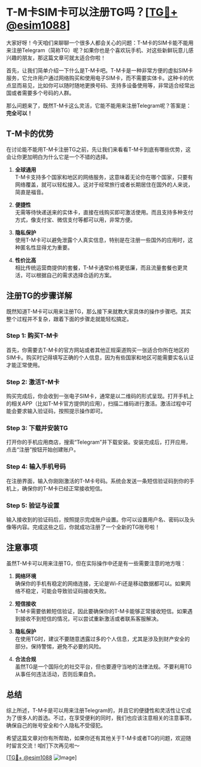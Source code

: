 # T-M卡SIM卡可以注册TG吗？[[TG💪+ @esim1088](https://t.me/s/esim1088)]

大家好呀！今天咱们来聊聊一个很多人都会关心的问题：T-M卡的SIM卡能不能用来注册Telegram（简称TG）呢？如果你也是个喜欢玩手机、对这些新鲜玩意儿感兴趣的朋友，那这篇文章可就太适合你啦！

首先，让我们简单介绍一下什么是T-M卡吧。T-M卡是一种非常方便的虚拟SIM卡服务，它允许用户通过网络购买和使用电子SIM卡，而不需要实体卡。这种卡的优点显而易见，比如你可以随时随地更换号码、支持多设备使用等，非常适合经常出国或者需要多个号码的人群。

那么问题来了，既然T-M卡这么灵活，它能不能用来注册Telegram呢？答案是：**完全可以！**

## T-M卡的优势

在讨论能不能用T-M卡注册TG之前，先让我们来看看T-M卡到底有哪些优势，这会让你更加明白为什么它是一个不错的选择。

1. **全球通用**  
   T-M卡支持多个国家和地区的网络服务，这意味着无论你在哪个国家，只要有网络覆盖，就可以轻松接入。这对于经常旅行或者长期居住在国外的人来说，简直是福音。

2. **便捷性**  
   无需等待快递送来的实体卡，直接在线购买即可激活使用。而且支持多种支付方式，像支付宝、微信支付等都可以用，非常方便。

3. **隐私保护**  
   使用T-M卡可以避免泄露个人真实信息，特别是在注册一些国外的应用时，这种匿名性显得尤为重要。

4. **性价比高**  
   相比传统运营商提供的套餐，T-M卡通常价格更低廉，而且流量套餐也更灵活，可以根据自己的需求选择合适的方案。

## 注册TG的步骤详解

既然知道T-M卡可以用来注册TG，那么接下来就教大家具体的操作步骤吧。其实整个过程并不复杂，跟着下面的步骤走就能轻松搞定。

### Step 1: 购买T-M卡
首先，你需要去T-M卡的官方网站或者其他正规渠道购买一张适合你所在地区的SIM卡。购买时记得填写正确的个人信息，因为有些国家和地区可能需要实名认证才能正常使用。

### Step 2: 激活T-M卡
购买完成后，你会收到一张电子SIM卡，通常是以二维码的形式呈现。打开手机上的相关APP（比如T-M卡官方提供的应用），扫描二维码进行激活。激活过程中可能会要求输入验证码，按照提示操作即可。

### Step 3: 下载并安装TG
打开你的手机应用商店，搜索“Telegram”并下载安装。安装完成后，打开应用，点击“注册”按钮开始创建账户。

### Step 4: 输入手机号码
在注册界面，输入你刚刚激活的T-M卡号码。系统会发送一条短信验证码到你的手机上，确保你的T-M卡已经正常接收短信。

### Step 5: 验证与设置
输入接收到的验证码后，按照提示完成账户设置。你可以设置用户名、密码以及头像等内容。完成这些之后，你就成功注册了一个全新的TG账号啦！

## 注意事项

虽然T-M卡可以用来注册TG，但在实际操作中还是有一些需要注意的地方哦：

1. **网络环境**  
   确保你的手机有稳定的网络连接，无论是Wi-Fi还是移动数据都可以。如果网络不稳定，可能会导致验证码接收失败。

2. **短信接收**  
   T-M卡需要依赖短信验证，因此要确保你的T-M卡能够正常接收短信。如果遇到接收不到短信的情况，可以尝试重新激活或者联系客服解决。

3. **隐私保护**  
   在使用TG时，建议不要随意透露过多的个人信息，尤其是涉及到财产安全的部分。保持警惕，避免不必要的风险。

4. **合法合规**  
   虽然TG是一个国际化的社交平台，但也要遵守当地的法律法规。不要利用TG从事任何违法活动，否则后果自负。

## 总结

综上所述，T-M卡是可以用来注册Telegram的，并且它的便捷性和灵活性让它成为了很多人的首选。不过，在享受便利的同时，我们也应该注意相关的注意事项，确保自己的账号安全和个人隐私不受侵犯。

希望这篇文章对你有所帮助，如果你还有其他关于T-M卡或者TG的问题，欢迎随时留言交流！咱们下次再见啦～ 

[[TG💪+ @esim1088](https://t.me/s/esim1088) ![Image](https://i.postimg.cc/4NQfJmqS/Snipaste-2025-05-13-00-14-12.png)]